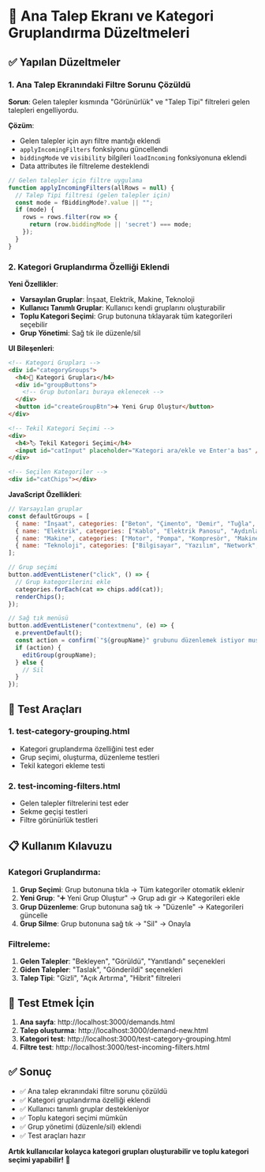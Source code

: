 # 🎯 Ana Talep Ekranı ve Kategori Gruplandırma Düzeltmeleri

## ✅ **Yapılan Düzeltmeler**

### 1. **Ana Talep Ekranındaki Filtre Sorunu Çözüldü**

**Sorun**: Gelen talepler kısmında "Görünürlük" ve "Talep Tipi" filtreleri gelen talepleri engelliyordu.

**Çözüm**:
- Gelen talepler için ayrı filtre mantığı eklendi
- `applyIncomingFilters` fonksiyonu güncellendi
- `biddingMode` ve `visibility` bilgileri `loadIncoming` fonksiyonuna eklendi
- Data attributes ile filtreleme desteklendi

```javascript
// Gelen talepler için filtre uygulama
function applyIncomingFilters(allRows = null) {
  // Talep Tipi filtresi (gelen talepler için)
  const mode = fBiddingMode?.value || "";
  if (mode) {
    rows = rows.filter(row => {
      return (row.biddingMode || 'secret') === mode;
    });
  }
}
```

### 2. **Kategori Gruplandırma Özelliği Eklendi**

**Yeni Özellikler**:
- **Varsayılan Gruplar**: İnşaat, Elektrik, Makine, Teknoloji
- **Kullanıcı Tanımlı Gruplar**: Kullanıcı kendi gruplarını oluşturabilir
- **Toplu Kategori Seçimi**: Grup butonuna tıklayarak tüm kategorileri seçebilir
- **Grup Yönetimi**: Sağ tık ile düzenle/sil

**UI Bileşenleri**:
```html
<!-- Kategori Grupları -->
<div id="categoryGroups">
  <h4>📁 Kategori Grupları</h4>
  <div id="groupButtons">
    <!-- Grup butonları buraya eklenecek -->
  </div>
  <button id="createGroupBtn">➕ Yeni Grup Oluştur</button>
</div>

<!-- Tekil Kategori Seçimi -->
<div>
  <h4>🏷️ Tekil Kategori Seçimi</h4>
  <input id="catInput" placeholder="Kategori ara/ekle ve Enter'a bas" />
</div>

<!-- Seçilen Kategoriler -->
<div id="catChips"></div>
```

**JavaScript Özellikleri**:
```javascript
// Varsayılan gruplar
const defaultGroups = [
  { name: "İnşaat", categories: ["Beton", "Çimento", "Demir", "Tuğla", "Çatı", "İzolasyon"] },
  { name: "Elektrik", categories: ["Kablo", "Elektrik Panosu", "Aydınlatma", "Elektrik Malzemeleri"] },
  { name: "Makine", categories: ["Motor", "Pompa", "Kompresör", "Makine Parçaları"] },
  { name: "Teknoloji", categories: ["Bilgisayar", "Yazılım", "Network", "Güvenlik Sistemleri"] }
];

// Grup seçimi
button.addEventListener("click", () => {
  // Grup kategorilerini ekle
  categories.forEach(cat => chips.add(cat));
  renderChips();
});

// Sağ tık menüsü
button.addEventListener("contextmenu", (e) => {
  e.preventDefault();
  const action = confirm(`"${groupName}" grubunu düzenlemek istiyor musunuz?`);
  if (action) {
    editGroup(groupName);
  } else {
    // Sil
  }
});
```

## 🧪 **Test Araçları**

### 1. **test-category-grouping.html**
- Kategori gruplandırma özelliğini test eder
- Grup seçimi, oluşturma, düzenleme testleri
- Tekil kategori ekleme testi

### 2. **test-incoming-filters.html**
- Gelen talepler filtrelerini test eder
- Sekme geçişi testleri
- Filtre görünürlük testleri

## 📋 **Kullanım Kılavuzu**

### Kategori Gruplandırma:
1. **Grup Seçimi**: Grup butonuna tıkla → Tüm kategoriler otomatik eklenir
2. **Yeni Grup**: "➕ Yeni Grup Oluştur" → Grup adı gir → Kategorileri ekle
3. **Grup Düzenleme**: Grup butonuna sağ tık → "Düzenle" → Kategorileri güncelle
4. **Grup Silme**: Grup butonuna sağ tık → "Sil" → Onayla

### Filtreleme:
1. **Gelen Talepler**: "Bekleyen", "Görüldü", "Yanıtlandı" seçenekleri
2. **Giden Talepler**: "Taslak", "Gönderildi" seçenekleri
3. **Talep Tipi**: "Gizli", "Açık Artırma", "Hibrit" filtreleri

## 🚀 **Test Etmek İçin**

1. **Ana sayfa**: http://localhost:3000/demands.html
2. **Talep oluşturma**: http://localhost:3000/demand-new.html
3. **Kategori test**: http://localhost:3000/test-category-grouping.html
4. **Filtre test**: http://localhost:3000/test-incoming-filters.html

## ✅ **Sonuç**

- ✅ Ana talep ekranındaki filtre sorunu çözüldü
- ✅ Kategori gruplandırma özelliği eklendi
- ✅ Kullanıcı tanımlı gruplar destekleniyor
- ✅ Toplu kategori seçimi mümkün
- ✅ Grup yönetimi (düzenle/sil) eklendi
- ✅ Test araçları hazır

**Artık kullanıcılar kolayca kategori grupları oluşturabilir ve toplu kategori seçimi yapabilir!** 🎉

